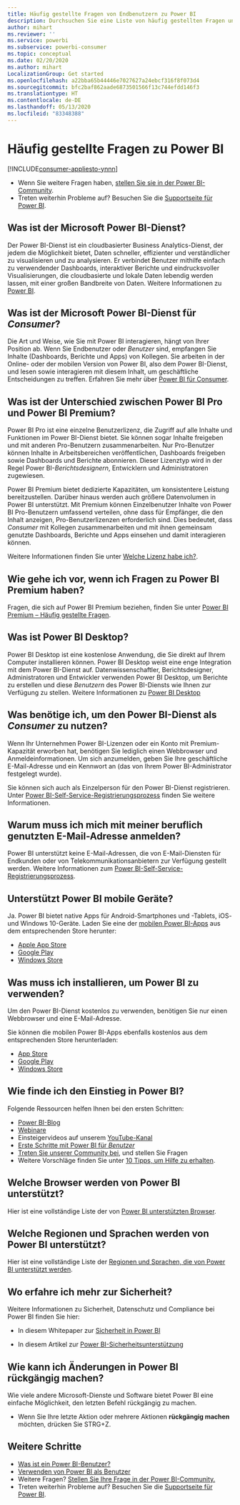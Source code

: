 ```yaml
---
title: Häufig gestellte Fragen von Endbenutzern zu Power BI
description: Durchsuchen Sie eine Liste von häufig gestellten Fragen und Antworten zum Power BI-Dienst und den mobilen Power BI-Apps.
author: mihart
ms.reviewer: ''
ms.service: powerbi
ms.subservice: powerbi-consumer
ms.topic: conceptual
ms.date: 02/20/2020
ms.author: mihart
LocalizationGroup: Get started
ms.openlocfilehash: a22bba65b44446e7027627a24ebcf316f8f073d4
ms.sourcegitcommit: bfc2baf862aade6873501566f13c744efdd146f3
ms.translationtype: HT
ms.contentlocale: de-DE
ms.lasthandoff: 05/13/2020
ms.locfileid: "83348388"
---
```

# <a name="frequently-asked-questions-about-power-bi"></a>Häufig gestellte Fragen zu Power BI

[!INCLUDE[consumer-appliesto-ynnn](../includes/consumer-appliesto-ynnn.md)]

* Wenn Sie weitere Fragen haben, [stellen Sie sie in der Power BI-Community](https://community.powerbi.com/).
* Treten weiterhin Probleme auf? Besuchen Sie die [Supportseite für Power BI](https://powerbi.microsoft.com/support/).

## <a name="what-is-the-microsoft-power-bi-service"></a>Was ist der Microsoft Power BI-Dienst?

Der Power BI-Dienst ist ein cloudbasierter Business Analytics-Dienst, der jedem die Möglichkeit bietet, Daten schneller, effizienter und verständlicher zu visualisieren und zu analysieren. Er verbindet Benutzer mithilfe einfach zu verwendender Dashboards, interaktiver Berichte und eindrucksvoller Visualisierungen, die cloudbasierte und lokale Daten lebendig werden lassen, mit einer großen Bandbreite von Daten. Weitere Informationen zu [Power BI](../fundamentals/power-bi-overview.md).

## <a name="what-is-the-microsoft-power-bi-service-for-consumers"></a>Was ist der Microsoft Power BI-Dienst für *Consumer*?

Die Art und Weise, wie Sie mit Power BI interagieren, hängt von Ihrer Position ab. Wenn Sie Endbenutzer oder *Benutzer* sind, empfangen Sie Inhalte (Dashboards, Berichte und Apps) von Kollegen. Sie arbeiten in der Online- oder der mobilen Version von Power BI, also dem Power BI-Dienst, und lesen sowie interagieren mit diesem Inhalt, um geschäftliche Entscheidungen zu treffen.  Erfahren Sie mehr über [Power BI für Consumer](index.yml).


## <a name="whats-the-difference-between-power-bi-pro-and-power-bi-premium"></a>Was ist der Unterschied zwischen Power BI Pro und Power BI Premium?

Power BI Pro ist eine einzelne Benutzerlizenz, die Zugriff auf alle Inhalte und Funktionen im Power BI-Dienst bietet. Sie können sogar Inhalte freigeben und mit anderen Pro-Benutzern zusammenarbeiten. Nur Pro-Benutzer können Inhalte in Arbeitsbereichen veröffentlichen, Dashboards freigeben sowie Dashboards und Berichte abonnieren. Dieser Lizenztyp wird in der Regel Power BI-*Berichtsdesignern*, Entwicklern und Administratoren zugewiesen. 

Power BI Premium bietet dedizierte Kapazitäten, um konsistentere Leistung bereitzustellen. Darüber hinaus werden auch größere Datenvolumen in Power BI unterstützt. Mit Premium können Einzelbenutzer Inhalte von Power BI Pro-Benutzern umfassend verteilen, ohne dass für Empfänger, die den Inhalt anzeigen, Pro-Benutzerlizenzen erforderlich sind. Dies bedeutet, dass *Consumer* mit Kollegen zusammenarbeiten und mit ihnen gemeinsam genutzte Dashboards, Berichte und Apps einsehen und damit interagieren können. 

Weitere Informationen finden Sie unter [Welche Lizenz habe ich?](end-user-license.md).

## <a name="what-if-i-have-questions-about-power-bi-premium"></a>Wie gehe ich vor, wenn ich Fragen zu Power BI Premium haben?

Fragen, die sich auf Power BI Premium beziehen, finden Sie unter [Power BI Premium – Häufig gestellte Fragen](../admin/service-premium-faq.md).

## <a name="what-is-power-bi-desktop"></a>Was ist Power BI Desktop?

Power BI Desktop ist eine kostenlose Anwendung, die Sie direkt auf Ihrem Computer installieren können. Power BI Desktop weist eine enge Integration mit dem Power BI-Dienst auf.  Datenwissenschaftler, Berichtsdesigner, Administratoren und Entwickler verwenden Power BI Desktop, um Berichte zu erstellen und diese *Benutzern* des Power BI-Diensts wie Ihnen zur Verfügung zu stellen. Weitere Informationen zu [Power BI Desktop](../fundamentals/desktop-what-is-desktop.md)

## <a name="what-do-i-need-to-use-the-power-bi-service-as-a-consumer"></a>Was benötige ich, um den Power BI-Dienst als *Consumer* zu nutzen?

Wenn Ihr Unternehmen Power BI-Lizenzen oder ein Konto mit Premium-Kapazität erworben hat, benötigen Sie lediglich einen Webbrowser und Anmeldeinformationen. Um sich anzumelden, geben Sie Ihre geschäftliche E-Mail-Adresse und ein Kennwort an (das von Ihrem Power BI-Administrator festgelegt wurde).  

Sie können sich auch als Einzelperson für den Power BI-Dienst registrieren. Unter [Power BI-Self-Service-Registrierungsprozess](../fundamentals/service-self-service-signup-for-power-bi.md) finden Sie weitere Informationen.

## <a name="why-do-i-have-to-sign-up-with-my-work-email"></a>Warum muss ich mich mit meiner beruflich genutzten E-Mail-Adresse anmelden?

Power BI unterstützt keine E-Mail-Adressen, die von E-Mail-Diensten für Endkunden oder von Telekommunikationsanbietern zur Verfügung gestellt werden. Weitere Informationen zum [Power BI-Self-Service-Registrierungsprozess](../fundamentals/service-self-service-signup-for-power-bi.md).

## <a name="does-power-bi-support-mobile-devices"></a>Unterstützt Power BI mobile Geräte?

Ja. Power BI bietet native Apps für Android-Smartphones und -Tablets, iOS- und Windows 10-Geräte. Laden Sie eine der [mobilen Power BI-Apps](https://powerbi.microsoft.com/mobile) aus dem entsprechenden Store herunter:  

* [Apple App Store](https://go.microsoft.com/fwlink/?LinkId=526218)
* [Google Play](https://go.microsoft.com/fwlink/?LinkID=544867&clcid=0x409)
* [Windows Store](https://go.microsoft.com/fwlink/?LinkId=526478)

## <a name="what-do-i-need-to-install-to-use-power-bi"></a>Was muss ich installieren, um Power BI zu verwenden?

Um den Power BI-Dienst kostenlos zu verwenden, benötigen Sie nur einen Webbrowser und eine E-Mail-Adresse.

Sie können die mobilen Power BI-Apps ebenfalls kostenlos aus dem entsprechenden Store herunterladen:

* [App Store](https://go.microsoft.com/fwlink/?LinkId=526218)
* [Google Play](https://go.microsoft.com/fwlink/?LinkID=544867&clcid=0x409)
* [Windows Store](https://go.microsoft.com/fwlink/?LinkId=526478)

## <a name="where-do-i-get-started-with-power-bi"></a>Wie finde ich den Einstieg in Power BI?

Folgende Ressourcen helfen Ihnen bei den ersten Schritten:

* [Power BI-Blog](https://powerbi.microsoft.com/blog/)
* [Webinare](../fundamentals/webinars.md)
* Einsteigervideos auf unserem [YouTube-Kanal](https://www.youtube.com/user/mspowerbi)
* [Erste Schritte mit Power BI für *Benutzer*](index.yml)
* [Treten Sie unserer Community bei](https://community.powerbi.com/), und stellen Sie Fragen
* Weitere Vorschläge finden Sie unter [10 Tipps, um Hilfe zu erhalten](../fundamentals/service-tips-for-finding-help.md).

## <a name="what-browsers-does-power-bi-support"></a>Welche Browser werden von Power BI unterstützt?

Hier ist eine vollständige Liste der von [Power BI unterstützten Browser](../service-browser-support.md).

## <a name="what-regions-and-languages-does-power-bi-support"></a>Welche Regionen und Sprachen werden von Power BI unterstützt?

Hier ist eine vollständige Liste der [Regionen und Sprachen, die von Power BI unterstützt werden](../fundamentals/supported-languages-countries-regions.md).

## <a name="where-can-i-learn-more-about-security"></a>Wo erfahre ich mehr zur Sicherheit?

Weitere Informationen zu Sicherheit, Datenschutz und Compliance bei Power BI finden Sie hier:

* In diesem Whitepaper zur [Sicherheit in Power BI](https://go.microsoft.com/fwlink/?LinkId=829185)

* In diesem Artikel zur [Power BI-Sicherheitsunterstützung](../admin/service-admin-power-bi-security.md)

## <a name="how-do-i-undo-in-power-bi"></a>Wie kann ich Änderungen in Power BI rückgängig machen?

Wie viele andere Microsoft-Dienste und Software bietet Power BI eine einfache Möglichkeit, den letzten Befehl rückgängig zu machen.

* Wenn Sie Ihre letzte Aktion oder mehrere Aktionen **rückgängig machen** möchten, drücken Sie STRG+Z.

## <a name="next-steps"></a>Weitere Schritte

* [Was ist ein Power BI-Benutzer?](end-user-consumer.md)
* [Verwenden von Power BI als Benutzer](end-user-reading-view.md)
* Weitere Fragen? [Stellen Sie Ihre Frage in der Power BI-Community.](https://community.powerbi.com/)
* Treten weiterhin Probleme auf? Besuchen Sie die [Supportseite für Power BI](https://powerbi.microsoft.com/support/).